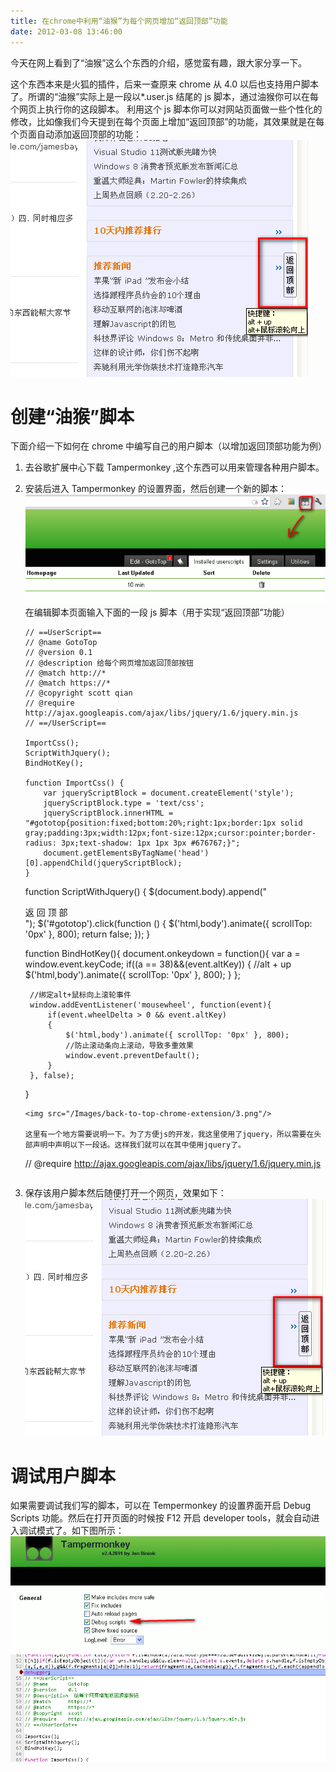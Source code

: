```yaml
---
title: 在chrome中利用“油猴”为每个网页增加“返回顶部”功能
date: 2012-03-08 13:46:00
---
```


今天在网上看到了“油猴”这么个东西的介绍，感觉蛮有趣，跟大家分享一下。

这个东西本来是火狐的插件，后来一查原来 chrome 从 4.0 以后也支持用户脚本了。所谓的“油猴”实际上是一段以\*.user.js 结尾的 js 脚本，通过油猴你可以在每个网页上执行你的这段脚本。
利用这个 js 脚本你可以对网站页面做一些个性化的修改，比如像我们今天提到在每个页面上增加“返回顶部”的功能，其效果就是在每个页面自动添加返回顶部的功能：
<img src="/Images/back-to-top-chrome-extension/1.png"/>

# 创建“油猴”脚本

下面介绍一下如何在 chrome 中编写自己的用户脚本（以增加返回顶部功能为例）

1. 去谷歌扩展中心下载 Tampermonkey ,这个东西可以用来管理各种用户脚本。
2. 安装后进入 Tampermonkey 的设置界面，然后创建一个新的脚本：
   <img src="/Images/back-to-top-chrome-extension/2.png"/>  
   在编辑脚本页面输入下面的一段 js 脚本（用于实现“返回顶部”功能）

   ```
   // ==UserScript==
   // @name GotoTop
   // @version 0.1
   // @description 给每个网页增加返回顶部按钮
   // @match http://*
   // @match https://*
   // @copyright scott qian
   // @require http://ajax.googleapis.com/ajax/libs/jquery/1.6/jquery.min.js
   // ==/UserScript==

   ImportCss();
   ScriptWithJquery();
   BindHotKey();

   function ImportCss() {
       var jqueryScriptBlock = document.createElement('style');
       jqueryScriptBlock.type = 'text/css';
       jqueryScriptBlock.innerHTML = "#gototop{position:fixed;bottom:20%;right:1px;border:1px solid gray;padding:3px;width:12px;font-size:12px;cursor:pointer;border-radius: 3px;text-shadow: 1px 1px 3px #676767;}";
       document.getElementsByTagName('head')[0].appendChild(jqueryScriptBlock);
   }
   ```


    function ScriptWithJquery() {
         $(document.body).append("<div id='gototop' title='快捷键： alt + up alt+鼠标滚轮向上'> 返 回 顶 部 </div>");
         $('#gototop').click(function () { $('html,body').animate({ scrollTop: '0px' }, 800); return false; });
    }

    function BindHotKey(){
        document.onkeydown = function(){
            var a = window.event.keyCode;
            if((a == 38)&&(event.altKey))
            {
                //alt + up
                $('html,body').animate({ scrollTop: '0px' }, 800);
            }
        };

        //绑定alt+鼠标向上滚轮事件
        window.addEventListener('mousewheel', function(event){
            if(event.wheelDelta > 0 && event.altKey)
            {
                $('html,body').animate({ scrollTop: '0px' }, 800);
                //防止滚动条向上滚动，导致多重效果
                window.event.preventDefault();
            }
        }, false);
    }
    ```
    <img src="/Images/back-to-top-chrome-extension/3.png"/>

    这里有一个地方需要说明一下。为了方便js的开发，我这里使用了jquery，所以需要在头部声明中声明以下一段话。这样我们就可以在其中使用jquery了。
    ```
    // @require http://ajax.googleapis.com/ajax/libs/jquery/1.6/jquery.min.js
    ```

3. 保存该用户脚本然后随便打开一个网页，效果如下：
   <img src="/Images/back-to-top-chrome-extension/4.png"/>

# 调试用户脚本

如果需要调试我们写的脚本，可以在 Tempermonkey 的设置界面开启 Debug Scripts 功能。然后在打开页面的时候按 F12 开启 developer tools，就会自动进入调试模式了。如下图所示：
<img src="/Images/back-to-top-chrome-extension/5.png"/>  
<img src="/Images/back-to-top-chrome-extension/6.png"/>
